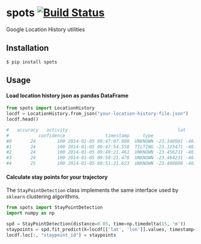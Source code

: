 # spots [![Build Status](https://travis-ci.org/lecardozo/spots.svg?branch=master)](https://travis-ci.org/lecardozo/spots)

Google Location History utilities

## Installation
```
$ pip install spots
```

## Usage
#### Load location history json as pandas DataFrame
```python
from spots import LocationHistory
locdf = LocationHistory.from_json("your-location-history-file.json")
locdf.head()

#   accuracy   activity                                         lat        lon               timestamp
#           confidence               timestamp     type                                              
#0       24        100 2014-01-05 09:47:07.808  UNKNOWN -23.340981 -46.579202 2014-01-05 09:47:07.808
#1       24        100 2014-01-05 09:47:54.558  TILTING -23.123471 -46.631244 2014-01-05 09:48:21.891
#2       24        100 2014-01-05 09:49:21.461  UNKNOWN -23.456211 -46.640234 2014-01-05 09:49:21.461
#3       24        100 2014-01-05 09:50:21.470  UNKNOWN -23.464231 -46.604355 2014-01-05 09:50:21.470
#4       25        100 2014-01-05 09:51:21.623  UNKNOWN -23.490080 -46.709021 2014-01-05 09:51:21.623

```

#### Calculate stay points for your trajectory
The `StayPointDetection` class implements the same interface used by `sklearn` clustering
algorithms.

```python
from spots import StayPointDetection
import numpy as np

spd = StayPointDetection(distance=0.05, time=np.timedelta(15, 'm'))
staypoints = spd.fit_predict(X=locdf[['lat', 'lon']].values, timestamp=locdf.timestamp)
locdf.loc[:, "staypoint_id"] = staypoints
```
